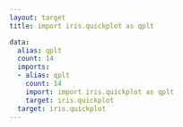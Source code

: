 ```yaml
---
layout: target
title: import iris.quickplot as qplt

data:
  alias: qplt
  count: 14
  imports:
  - alias: qplt
    count: 14
    import: import iris.quickplot as qplt
    target: iris.quickplot
  target: iris.quickplot
---
```

